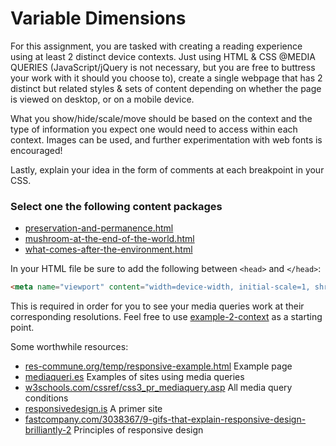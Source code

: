 # Variable Dimensions

For this assignment, you are tasked with creating a reading experience using at least 2 distinct device contexts. Just using HTML & CSS @MEDIA QUERIES (JavaScript/jQuery is not necessary, but you are free to buttress your work with it should you choose to), create a single webpage that has 2 distinct but related styles & sets of content depending on whether the page is viewed on desktop, or on a mobile device.

What you show/hide/scale/move should be based on the context and the type of information you expect one would need to access within each context. Images can be used, and further experimentation with web fonts is encouraged!

Lastly, explain your idea in the form of comments at each breakpoint in your CSS.

### Select one the following content packages

- [preservation-and-permanence.html](./content/preservation-and-permanence.html)
- [mushroom-at-the-end-of-the-world.html](./content/mushroom-at-the-end-of-the-world.html)
- [what-comes-after-the-environment.html](./content/what-comes-after-the-environment.html)

In your HTML file be sure to add the following between `<head>` and `</head>`:

```html
<meta name="viewport" content="width=device-width, initial-scale=1, shrink-to-fit=no">
```

This is required in order for you to see your media queries work at their corresponding resolutions. Feel free to use [example-2-context](../examples/example-3-context) as a starting point.
 
Some worthwhile resources:
- [res-commune.org/temp/responsive-example.html](http://res-commune.org/temp/responsive-example.html) Example page
- [mediaqueri.es](https://mediaqueri.es/) Examples of sites using media queries
- [w3schools.com/cssref/css3_pr_mediaquery.asp](https://www.w3schools.com/cssref/css3_pr_mediaquery.asp) All media query conditions
- [responsivedesign.is](https://responsivedesign.is/) A primer site
- [fastcompany.com/3038367/9-gifs-that-explain-responsive-design-brilliantly-2](https://www.fastcompany.com/3038367/9-gifs-that-explain-responsive-design-brilliantly-2) Principles of responsive design
